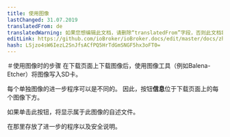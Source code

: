 ```yaml
---
title: 使用图像
lastChanged: 31.07.2019
translatedFrom: de
translatedWarning: 如果您想编辑此文档，请删除“translatedFrom”字段，否则此文档将再次自动翻译
editLink: https://github.com/ioBroker/ioBroker.docs/edit/master/docs/zh-cn/install/images.md
hash: LSjzo4sW6IezL2SnJfsACfPQ5HrTdGmSNGF5hx3oFT0=
---
```

＃使用图像时的步骤
在下载页面上下载图像后，使用图像工具（例如Balena-Etcher）将图像写入SD卡。

每个单独图像的进一步程序可以是不同的。
因此，按钮**信息**位于下载页面上的每个图像下方。

如果单击此按钮，将显示属于此图像的自述文件。

在那里存放了进一步的程序以及安全说明。